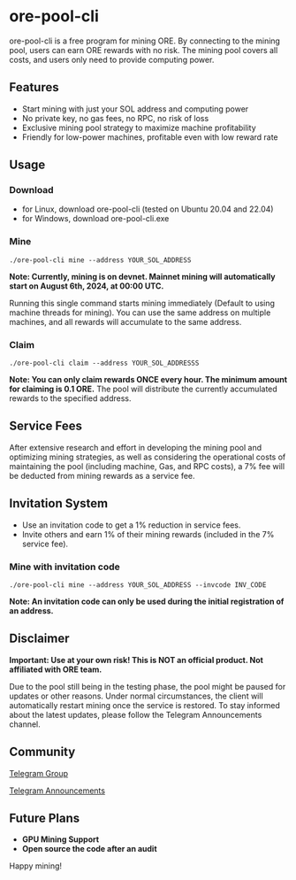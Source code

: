 # ore-pool-cli

ore-pool-cli is a free program for mining ORE. By connecting to the mining pool, users can earn ORE rewards with no risk. The mining pool covers all costs, and users only need to provide computing power.

## Features
- Start mining with just your SOL address and computing power
- No private key, no gas fees, no RPC, no risk of loss
- Exclusive mining pool strategy to maximize machine profitability
- Friendly for low-power machines, profitable even with low reward rate

## Usage
### Download

- for Linux, download ore-pool-cli (tested on Ubuntu 20.04 and 22.04)
- for Windows, download ore-pool-cli.exe

### Mine
```
./ore-pool-cli mine --address YOUR_SOL_ADDRESS
```
**Note: Currently, mining is on devnet. Mainnet mining will automatically start on August 6th, 2024, at 00:00 UTC.**

Running this single command starts mining immediately (Default to using machine threads for mining). You can use the same address on multiple machines, and all rewards will accumulate to the same address.

### Claim
```
./ore-pool-cli claim --address YOUR_SOL_ADDRESSS
```
**Note: You can only claim rewards ONCE every hour. The minimum amount for claiming is 0.1 ORE.**
The pool will distribute the currently accumulated rewards to the specified address.

## Service Fees
After extensive research and effort in developing the mining pool and optimizing mining strategies, as well as considering the operational costs of maintaining the pool (including machine, Gas, and RPC costs), a 7% fee will be deducted from mining rewards as a service fee.

## Invitation System
- Use an invitation code to get a 1% reduction in service fees.
- Invite others and earn 1% of their mining rewards (included in the 7% service fee).

### Mine with invitation code
```
./ore-pool-cli mine --address YOUR_SOL_ADDRESS --invcode INV_CODE
```
**Note: An invitation code can only be used during the initial registration of an address.**

## Disclaimer
**Important: Use at your own risk! This is NOT an official product. Not affiliated with ORE team.**

Due to the pool still being in the testing phase, the pool might be paused for updates or other reasons. Under normal circumstances, the client will automatically restart mining once the service is restored. To stay informed about the latest updates, please follow the Telegram Announcements channel.

## Community

[Telegram Group](https://t.me/ore_pool_group)

[Telegram Announcements](https://t.me/ore_pool_annoucement)

## Future Plans
- **GPU Mining Support**
- **Open source the code after an audit**

Happy mining!